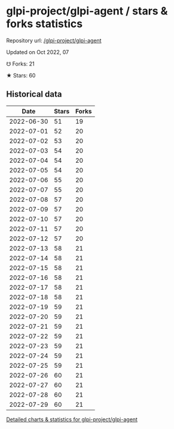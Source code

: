 # glpi-project/glpi-agent / stars & forks statistics

Repository url: [/glpi-project/glpi-agent](https://github.com/glpi-project/glpi-agent)

Updated on Oct 2022, 07

☋ Forks: 21

★ Stars: 60

## Historical data
| Date | Stars | Forks |
|------|-------|-------|
| 2022-06-30 | 51 | 19 | 
| 2022-07-01 | 52 | 20 | 
| 2022-07-02 | 53 | 20 | 
| 2022-07-03 | 54 | 20 | 
| 2022-07-04 | 54 | 20 | 
| 2022-07-05 | 54 | 20 | 
| 2022-07-06 | 55 | 20 | 
| 2022-07-07 | 55 | 20 | 
| 2022-07-08 | 57 | 20 | 
| 2022-07-09 | 57 | 20 | 
| 2022-07-10 | 57 | 20 | 
| 2022-07-11 | 57 | 20 | 
| 2022-07-12 | 57 | 20 | 
| 2022-07-13 | 58 | 21 | 
| 2022-07-14 | 58 | 21 | 
| 2022-07-15 | 58 | 21 | 
| 2022-07-16 | 58 | 21 | 
| 2022-07-17 | 58 | 21 | 
| 2022-07-18 | 58 | 21 | 
| 2022-07-19 | 59 | 21 | 
| 2022-07-20 | 59 | 21 | 
| 2022-07-21 | 59 | 21 | 
| 2022-07-22 | 59 | 21 | 
| 2022-07-23 | 59 | 21 | 
| 2022-07-24 | 59 | 21 | 
| 2022-07-25 | 59 | 21 | 
| 2022-07-26 | 60 | 21 | 
| 2022-07-27 | 60 | 21 | 
| 2022-07-28 | 60 | 21 | 
| 2022-07-29 | 60 | 21 | 


[Detailed charts & statistics for glpi-project/glpi-agent](https://reviewgithub.com/rep/glpi-project/glpi-agent)

